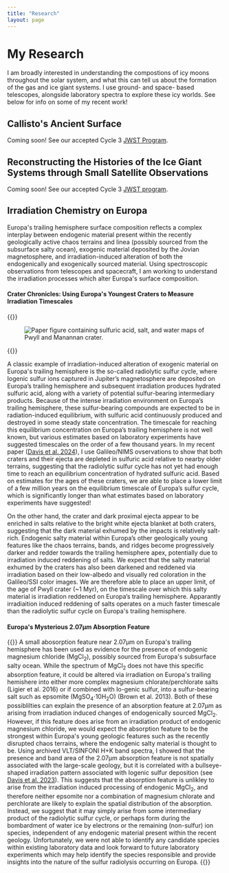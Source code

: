 ```yaml
---
title: "Research"
layout: page
---
```


# My Research

I am broadly interested in understanding the compostions of icy moons throughout the solar system, and what this can tell us about the formation of the gas and ice giant systems. I use ground- and space- based telescopes, alongside laboratory spectra to explore these icy worlds. See below for info on some of my recent work!

## Callisto's Ancient Surface

Coming soon! See our accepted Cycle 3 [JWST Program](https://www.stsci.edu/jwst/science-execution/program-information?id=4687).

## Reconstructing the Histories of the Ice Giant Systems through Small Satellite Observations

Coming soon! See our accepted Cycle 3 [JWST program](https://www.stsci.edu/jwst/science-execution/program-information?id=4645).


## Irradiation Chemistry on Europa

Europa's trailing hemisphere surface composition reflects a complex interplay between endogenic material present within the recently geologically active chaos terrains and linea (possibly sourced from the subsurface salty ocean), exogenic material deposited by the Jovian magnetosphere, and irradiation-induced alteration of both the endogenically and exogenically sourced material. Using spectroscopic observations from telescopes and spacecraft, I am working to understand the irradiation processes which alter Europa's surface composition.

#### Crater Chronicles: Using Europa's Youngest Craters to Measure Irradiation Timescales 
{{<rawhtml>}}
<figure>
  <div class="image-container">
    <img src="/img/SpectralMap_withCaption.png" alt="Paper figure containing sulfuric acid, salt, and water maps of Pwyll and Manannan crater.">
  </div>
</figure>
{{</rawhtml>}}

A classic example of irradiation-induced alteration of exogenic material on Europa's trailing hemisphere is the so-called radiolytic sulfur cycle, where Iogenic sulfur ions captured in Jupiter’s magnetosphere are deposited on Europa’s trailing hemisphere and subsequent irradiation produces hydrated sulfuric acid, along with a variety of potential sulfur-bearing intermediary products. Because of the intense irradiation environment on Europa’s trailing hemisphere, these sulfur-bearing compounds are expected to be in radiation-induced equilibrium, with sulfuric acid continuously produced and destroyed in some steady state concentration. The timescale for reaching this equilibrium concentration on Europa’s trailing hemisphere is not well known, but various estimates based on laboratory experiments have suggested timescales on the order of a few thousand
years. In my recent paper ([Davis et al. 2024]()), I use Galileo/NIMS ovservations to show that both craters and their ejecta are depleted in sulfuric acid relative to nearby older terrains, suggesting that the radiolytic sulfur cycle has not yet had enough time to reach an equilibrium concentration of hydrated sulfuric acid. Based on estimates for the ages of these craters, we are able to place a lower limit of a few million years on the equilibrium timescale of Europa’s sulfur cycle, which is significantly longer than what estimates based on laboratory experiments have suggested!

 On the other hand, the crater and dark proximal ejecta appear to be enriched in salts relative to the bright white ejecta blanket at both craters, suggesting that the dark material exhumed by the impacts is relatively salt-rich. Endogenic salty material within Europa’s other geologically young features like the chaos terrains, bands, and ridges become progressively darker and redder towards the trailing hemisphere apex, potentially due to irradiation induced reddening of salts. We expect that the salty material exhumed by the craters has also been darkened and reddened via irradiation based on their low-albedo and visually red coloration in the Galileo/SSI color images. We are therefore able to place an upper limit, of the age of Pwyll crater (~1 Myr), on the timescale over which this salty material is irradiation reddened on Europa’s trailing hemisphere. Apparantly irradiaition induced reddening of salts operates on a much faster timescale than the radiolytic sulfur cycle on Europa's trailing hemisphere.


#### Europa's Mysterious 2.07μm Absorption Feature

{{<rawhtml>}}
A small abosorption feature near 2.07μm on Europa's trailing hemisphere has been used as evidence for the presence of endogenic magnesium chloride (MgCl<sub>2</sub>), possibly sourced from Europa's subsurface salty ocean. While the spectrum of MgCl<sub>2</sub> does not have this specific absorption feature, it could be altered via irradiation on Europa's trailing hemishere into either more complex magnesium chlorate/perchlorate salts (Ligier et al. 2016) or if combined with Io-genic sulfur, into a sulfur-bearing salt such as epsomite (MgSO<sub>4</sub>⋅10H<sub>2</sub>O) (Brown et al. 2013). Both of these possiblilties can explain the presence of an absorption feature at 2.07μm as arising from irradiation induced changes of endogenically sourced MgCl<sub>2</sub>. However, if this feature does arise from an irradiation product of endogenic magnesium chloride, we would expect the absorption feature to be the strongest within Europa's young geologic features such as the recently disrupted chaos terrains, where the endogenic salty material is thought to be. Using archived VLT/SINFONI H+K band spectra, I showed that the presence and band area of the 2.07µm absorption feature is not spatially associated with the large-scale geology, but it is correlated with a bullseye-shaped irradiation pattern associated with Iogenic sulfur deposition (see <a href="https://iopscience.iop.org/article/10.3847/PSJ/aced96/meta">Davis et al. 2023</a>). This suggests that the absorption feature is unlikley to arise from the irradiation induced processing of endogenic MgCl<sub>2</sub>, and therefore neither epsomite nor a combination of magnesium chlorate and perchlorate are likely to explain the spatial distribution of the absorption. Instead, we suggest that it may simply arise from some intermediary product of the radiolytic sulfur cycle, or perhaps form during the bombardment of water ice by electrons or the remaining (non-sulfur) ion species, independent of any endogenic material present within the recent geology. Unfortunately, we were not able to identify any candidate species within existing laboratory data and look forward to future laboratory experiments which may help identify the species responsible and provide insights into the nature of the sulfur radiolysis occurring on Europa.
{{</rawhtml>}}